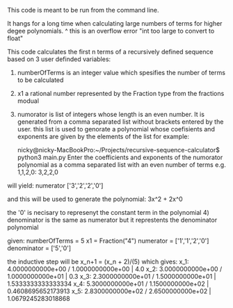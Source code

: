 This code is meant to be run from the command line.

It hangs for a long time when calculating large numbers of terms for higher degee polynomials.
^ this is an overflow error "int too large to convert to float"
  

This code calculates the first n terms of a recursively defined sequence based on 3 user definded variables:
1) numberOfTerms is an integer value which spesifies the number of terms to be calculated
2) x1 a rational number represented by the Fraction type from the fractions modual
3) numorator is list of integers whose length is an even number. It is generated from a comma separated list without brackets entered by the user. this list is used to genorate a polynomial whose coefisients and exponents are given by the elements of the list for example:

    nicky@nicky-MacBookPro:~/Projects/recursive-sequence-calculator$ python3 main.py
    Enter the coefficients and exponents of the numorator polynomial 
    as a comma separated list with an even number of terms e.g. 1,1,2,0: 3,2,2,0 

will yield:
    numerator
    ['3','2','2','0']
    
and this will be used to generate the polynomial:
    3x^2 + 2x^0

the '0' is necisary to represenyt the constant term in the polynomial
4) denominator is the same as numerator but it represtents the denominator polynomial

given:
numberOfTerms = 5
x1 = Fraction("4")
numerator = ['1','1','2','0']
denominator = ['5','0']

the inductive step will be x_n+1 = (x_n + 2)/(5)
which gives:
x_1: 4.0000000000e+00 / 1.0000000000e+00  |  4.0
x_2: 3.0000000000e+00 / 1.0000000000e+01  |  0.3
x_3: 2.3000000000e+01 / 1.5000000000e+01  |  1.5333333333333334
x_4: 5.3000000000e+01 / 1.1500000000e+02  |  0.4608695652173913
x_5: 2.8300000000e+02 / 2.6500000000e+02  |  1.0679245283018868

